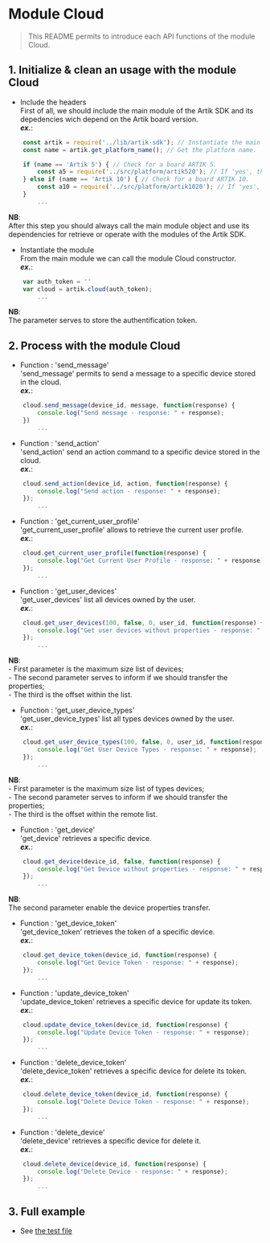 # Module Cloud
   > This README permits to introduce each API functions of the module Cloud.  

## 1. Initialize & clean an usage with the module Cloud
   * Include the headers  
   First of all, we should include the main module of the Artik SDK and its depedencies wich depend on the Artik board version.  
   **_ex\._**:  

```javascript
	const artik = require('../lib/artik-sdk'); // Instantiate the main module object for accessing to the Artik SDK.  
	const name = artik.get_platform_name(); // Get the platform name.  

	if (name == 'Artik 5') { // Check for a board ARTIK 5.  
		const a5 = require('../src/platform/artik520'); // If 'yes', then instantiate the platform depedencies.  
	} else if (name == 'Artik 10') { // Check for a board ARTIK 10.  
		const a10 = require('../src/platform/artik1020'); // If 'yes', then instantiate the platform depedencies.  
	}
		...
```
 __NB__:  
   After this step you should always call the main module object and use its dependencies for retrieve or operate with the modules of the Artik SDK.   
   
   * Instantiate the module  
   From the main module we can call the module Cloud constructor.    
   **_ex\._**:  

```javascript
	var auth_token = ''	
	var cloud = artik.cloud(auth_token);
		...
```
 __NB__:  
   The parameter serves to store the authentification token.  

## 2. Process with the module Cloud  
   * Function : 'send_message'  
   'send_message' permits to send a message to a specific device stored in the cloud.  
   **_ex\._**:  

```javascript
	cloud.send_message(device_id, message, function(response) {
		console.log("Send message - response: " + response);
	})
		...
```

   * Function : 'send_action'  
   'send_action' send an action command to a specific device stored in the cloud.  
   **_ex\._**:  

```javascript
	cloud.send_action(device_id, action, function(response) {
		console.log("Send action - response: " + response);
	});
		...
```

   * Function : 'get_current_user_profile'  
   'get_current_user_profile' allows to retrieve the current user profile.    
   **_ex\._**:  

```javascript
	cloud.get_current_user_profile(function(response) {
		console.log("Get Current User Profile - response: " + response);
	});
		...
```

   * Function : 'get_user_devices'  
   'get_user_devices' list all devices owned by the user.  
   **_ex\._**:  

```javascript
	cloud.get_user_devices(100, false, 0, user_id, function(response) {
		console.log("Get user devices without properties - response: " + response);
	});
		...
```
 __NB__:  
   \- First parameter is the maximum size list of devices;  
   \- The second parameter serves to inform if we should transfer the properties;  
   \- The third is the offset within the list.  

   * Function : 'get_user_device_types'  
   'get_user_device_types' list all types devices owned by the user.  
   **_ex\._**:  

```javascript
	cloud.get_user_device_types(100, false, 0, user_id, function(response) {
		console.log("Get User Device Types - response: " + response);
	});
		...
```
 __NB__:  
   \- First parameter is the maximum size list of types devices;  
   \- The second parameter serves to inform if we should transfer the properties;  
   \- The third is the offset within the remote list.  

   * Function : 'get_device'  
   'get_device' retrieves a specific device.  
   **_ex\._**:  

```javascript
	cloud.get_device(device_id, false, function(response) {
		console.log("Get Device without properties - response: " + response);
	});
		...
```
 __NB__:  
   The second parameter enable the device properties transfer.  

   * Function : 'get_device_token'  
   'get_device_token' retrieves the token of a specific device.  
   **_ex\._**:  

```javascript
	cloud.get_device_token(device_id, function(response) {
		console.log("Get Device Token - response: " + response);
	});
		...
```

   * Function : 'update_device_token'  
   'update_device_token' retrieves a specific device for update its token.  
   **_ex\._**:  

```javascript
	cloud.update_device_token(device_id, function(response) {
		console.log("Update Device Token - response: " + response);
	});
		...
```

   * Function : 'delete_device_token'  
   'delete_device_token' retrieves a specific device for delete its token.  
   **_ex\._**:  

```javascript
	cloud.delete_device_token(device_id, function(response) {
		console.log("Delete Device Token - response: " + response);
	});
		...
```

   * Function : 'delete_device'  
   'delete_device' retrieves a specific device for delete it.  
   **_ex\._**:  

```javascript
	cloud.delete_device(device_id, function(response) {
		console.log("Delete Device - response: " + response);
	});
		...
```

## 3. Full example

   * See [the test file](/test/cloud-test.js)
